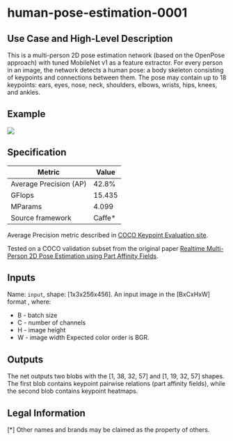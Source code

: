 # human-pose-estimation-0001

## Use Case and High-Level Description

This is a multi-person 2D pose estimation network (based on the OpenPose approach) with tuned MobileNet v1 as a feature extractor.
For every person in an image, the network detects a human pose: a body skeleton consisting of keypoints and connections between them.
The pose may contain up to 18 keypoints: ears, eyes, nose, neck, shoulders, elbows, wrists, hips, knees, and ankles.

## Example

![](./human-pose-estimation-0001.png)

## Specification

| Metric                          | Value                                     |
|---------------------------------|-------------------------------------------|
| Average Precision (AP)          | 42.8%                                     |
| GFlops                          | 15.435                                    |
| MParams                         | 4.099                                     |
| Source framework                | Caffe*                                    |

Average Precision metric described in [COCO Keypoint Evaluation site](https://cocodataset.org/#keypoints-eval).

Tested on a COCO validation subset from the original paper [Realtime Multi-Person 2D Pose Estimation using Part Affinity Fields](https://arxiv.org/abs/1611.08050).

## Inputs

Name: `input`, shape: [1x3x256x456]. An input image in the [BxCxHxW] format ,
where:
  - B - batch size
  - C - number of channels
  - H - image height
  - W - image width
Expected color order is BGR.

## Outputs

The net outputs two blobs with the [1, 38, 32, 57] and [1, 19, 32, 57] shapes. The first blob contains keypoint pairwise relations (part affinity fields), while the second blob contains keypoint heatmaps.

## Legal Information
[*] Other names and brands may be claimed as the property of others.
